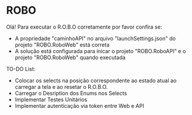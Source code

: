 # ROBO

Olá!
Para executar o R.O.B.O corretamente por favor confira se:
  - A propriedade "caminhoAPI" no arquivo "launchSettings.json" do projeto "ROBO.RoboWeb" está correta
  - A solução está configurada para inicar o projeto "ROBO.RoboAPI" e o projeto "ROBO.RoboWeb" quando executada

TO-DO List:
  - Colocar os selects na posição correspondente ao estado atual ao carregar a tela e ao resetar o R.O.B.O.
  - Carregar o Desription dos Enums nos Selects
  - Implementar Testes Unitários
  - Implementar autenticação via token entre Web e API
